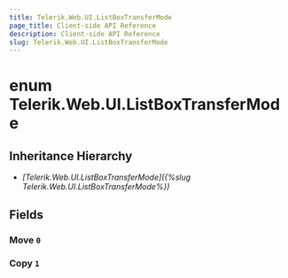 ```yaml
---
title: Telerik.Web.UI.ListBoxTransferMode
page_title: Client-side API Reference
description: Client-side API Reference
slug: Telerik.Web.UI.ListBoxTransferMode
---
```


# enum Telerik.Web.UI.ListBoxTransferMode

## Inheritance Hierarchy

* *[Telerik.Web.UI.ListBoxTransferMode]({%slug Telerik.Web.UI.ListBoxTransferMode%})*

## Fields

### Move `0`

### Copy `1`



